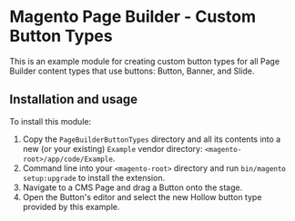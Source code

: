 # Magento Page Builder - Custom Button Types

This is an example module for creating custom button types for all Page Builder content types that use buttons: Button, Banner, and Slide.

## Installation and usage

To install this module:

1. Copy the `PageBuilderButtonTypes` directory and all its contents into a new (or your existing) `Example` vendor directory: `<magento-root>/app/code/Example`.
2. Command line into your `<magento-root>` directory and run `bin/magento setup:upgrade` to install the extension.
3. Navigate to a CMS Page and drag a Button onto the stage.
4. Open the Button's editor and select the new Hollow button type provided by this example.
